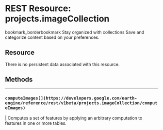  
#  REST Resource: projects.imageCollection
bookmark_borderbookmark Stay organized with collections  Save and categorize content based on your preferences. 
## Resource
There is no persistent data associated with this resource.
## Methods  
---  
### `computeImages[](https://developers.google.com/earth-engine/reference/rest/v1beta/projects.imageCollection/computeImages)`
|  Computes a set of features by applying an arbitrary computation to features in one or more tables.  
